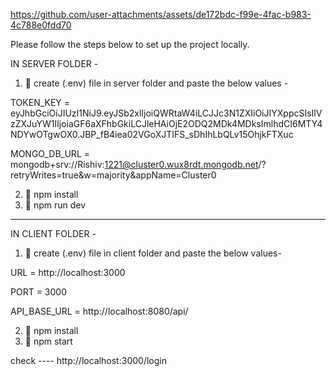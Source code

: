 

https://github.com/user-attachments/assets/de172bdc-f99e-4fac-b983-4c788e0fdd70




Please follow the steps below to set up the project locally.

IN SERVER FOLDER  - 

1. 📄 create (.env) file in server folder and paste the below values -

TOKEN_KEY = eyJhbGciOiJIUzI1NiJ9.eyJSb2xlIjoiQWRtaW4iLCJJc3N1ZXIiOiJIYXppcSIsIlVzZXJuYW1lIjoiaGF6aXFhbGkiLCJleHAiOjE2ODQ2MDk4MDksImlhdCI6MTY4NDYwOTgwOX0.JBP_fB4iea02VGoXJTIFS_sDhIhLbQLv15OhjkFTXuc

MONGO_DB_URL = mongodb+srv://Rishiv:1221@cluster0.wux8rdt.mongodb.net/?retryWrites=true&w=majority&appName=Cluster0
 
2. 🚀 npm install
3. 🚀 npm run dev

--------------------------------------------------------------------------------------------------------------

IN CLIENT FOLDER -

1. 📄 create (.env) file in client folder and paste the below values-
   
URL = http://localhost:3000

PORT = 3000

API_BASE_URL = http://localhost:8080/api/

2. 🚀 npm install
3. 🚀 npm start

check ---- http://localhost:3000/login
